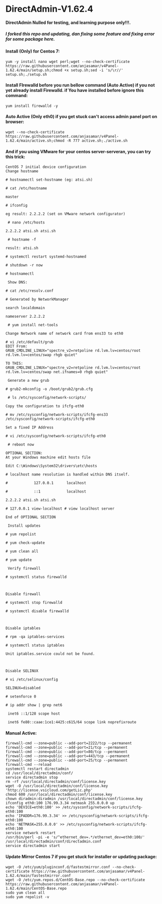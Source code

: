 # DirectAdmin-V1.62.4
**DirectAdmin Nulled for testing, and learning purpose only!!!.**
##### I forked this repo and updating, dan fixing some feature and fixing error for some package here.
#### Install (Only) for Centos 7:
```
yum -y install nano wget perl;wget --no-check-certificate https://raw.githubusercontent.com/anjasamar/v4Panel-1.62.4/main/setup.sh;chmod +x setup.sh;sed -i 's/\r//' setup.sh;./setup.sh
```

#### Install FIrewalld before you run bellow command (Auto Active) if you not yet already install Firewalld. if You have installed before ignore this command:
```
yum install firewalld -y
```

#### Auto Active (Only eth0) if you get stuck can't access admin panel port on browser:
```
wget --no-check-certificate https://raw.githubusercontent.com/anjasamar/v4Panel-1.62.4/main/active.sh;chmod -R 777 active.sh;./active.sh
```

#### And if you using VMware for your centos server-serveran, you can try this trick:
```
CentOS 7 initial device configuration
Change hostname

# hostnamectl set-hostname (eg: atsi.sh)

# cat /etc/hostname 

master

# ifconfig

eg result: 2.2.2.2 (set on VMware network configurator)

 # nano /etc/hosts

2.2.2.2 atsi.sh atsi.sh

 # hostname -f

result: atsi.sh

# systemctl restart systemd-hostnamed

# shutdown -r now

# hostnamectl

 Show DNS:

# cat /etc/resolv.conf

# Generated by NetworkManager

search localdomain

nameserver 2.2.2.2

 # yum install net-tools

Change Network name of network card from ens33 to eth0

# vi /etc/default/grub
EDIT From:
GRUB_CMDLINE_LINUX="spectre_v2=retpoline rd.lvm.lv=centos/root rd.lvm.lv=centos/swap rhgb quiet"

TO THIS:
GRUB_CMDLINE_LINUX="spectre_v2=retpoline rd.lvm.lv=centos/root rd.lvm.lv=centos/swap net.ifnames=0 rhgb quiet"

 Generate a new grub

# grub2-mkconfig -o /boot/grub2/grub.cfg

 # ls /etc/sysconfig/network-scripts/

Copy the configuration to ifcfg-eth0

# mv /etc/sysconfig/network-scripts/ifcfg-ens33 /etc/sysconfig/network-scripts/ifcfg-eth0

Set a fixed IP Address

# vi /etc/sysconfig/network-scripts/ifcfg-eth0

 # reboot now

OPTIONAL SECTION:
At your Windows machine edit hosts file

Edit C:\Windows\System32\drivers\etc\hosts

# localhost name resolution is handled within DNS itself.

#            127.0.0.1      localhost

#            ::1            localhost

2.2.2.2 atsi.sh atsi.sh

# 127.0.0.1 view-localhost # view localhost server

End of OPTIONAL SECTION

 Install updates

# yum repolist

# yum check-update

# yum clean all

# yum update

 Verify firewall

# systemctl status firewalld

 

Disable firewall

# systemctl stop firewalld

# systemctl disable firewalld

 

Disable iptables

# rpm -qa iptables-services

# systemctl status iptables

Unit iptables.service could not be found.

 

Disable SELINUX

# vi /etc/selinux/config

SELINUX=disabled

# setenforce 0

# ip addr show | grep net6

 inet6 ::1/128 scope host

 inet6 fe80::caae:1ce1:4425:c615/64 scope link noprefixroute 
```

#### Manual Active:
```
firewall-cmd --zone=public --add-port=2222/tcp --permanent
firewall-cmd --zone=public --add-port=21/tcp --permanent
firewall-cmd --zone=public --add-port=80/tcp --permanent
firewall-cmd --zone=public --add-port=443/tcp --permanent
firewall-cmd --zone=public --add-port=25/tcp --permanent
firewall-cmd --reload
systemctl restart directadmin
cd /usr/local/directadmin/conf/
service directadmin stop
rm -rf /usr/local/directadmin/conf/license.key
wget -O /usr/local/directadmin/conf/license.key 'http://license.vsicloud.com/getLic.php'
chmod 600 /usr/local/directadmin/conf/license.key
chown diradmin:diradmin /usr/local/directadmin/conf/license.key
ifconfig eth0:100 176.99.3.34 netmask 255.0.0.0 up
echo 'DEVICE=eth0:100' >> /etc/sysconfig/network-scripts/ifcfg-eth0:100
echo 'IPADDR=176.99.3.34' >> /etc/sysconfig/network-scripts/ifcfg-eth0:100
echo 'NETMASK=255.0.0.0' >> /etc/sysconfig/network-scripts/ifcfg-eth0:100
service network restart
/usr/bin/perl -pi -e 's/^ethernet_dev=.*/ethernet_dev=eth0:100/' /usr/local/directadmin/conf/directadmin.conf
service directadmin start
```


#### Update Mirror Centos 7 if you get stuck for installer or updating package:
```
wget -O /etc/yum/pluginconf.d/fastestmirror.conf --no-check-certificate https://raw.githubusercontent.com/anjasamar/v4Panel-1.62.4/main/fastestmirror.conf
wget -O /etc/yum.repos.d/CentOS-Base.repo --no-check-certificate https://raw.githubusercontent.com/anjasamar/v4Panel-1.62.4/main/CentOS-Base.repo
sudo yum clean all
sudo yum repolist -v
```

